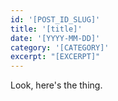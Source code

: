 ```yaml
---
id: '[POST_ID_SLUG]'
title: '[title]'
date: '[YYYY-MM-DD]'
category: '[CATEGORY]'
excerpt: "[EXCERPT]"
---
```


Look, here's the thing.
